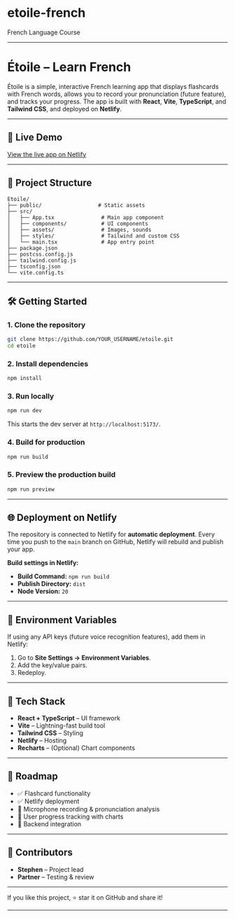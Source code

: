 # etoile-french
French Language Course

---

# Étoile – Learn French

Étoile is a simple, interactive French learning app that displays flashcards with French words, allows you to record your pronunciation (future feature), and tracks your progress. The app is built with **React**, **Vite**, **TypeScript**, and **Tailwind CSS**, and deployed on **Netlify**.

---

## 🚀 Live Demo

[View the live app on Netlify](https://roaring-taiyaki-4b678c.netlify.app/)

---

## 📂 Project Structure

```
Etoile/
├── public/                  # Static assets
├── src/
│   ├── App.tsx               # Main app component
│   ├── components/           # UI components
│   ├── assets/               # Images, sounds
│   ├── styles/               # Tailwind and custom CSS
│   └── main.tsx              # App entry point
├── package.json
├── postcss.config.js
├── tailwind.config.js
├── tsconfig.json
└── vite.config.ts
```

---

## 🛠️ Getting Started

### 1. **Clone the repository**

```bash
git clone https://github.com/YOUR_USERNAME/etoile.git
cd etoile
```

### 2. **Install dependencies**

```bash
npm install
```

### 3. **Run locally**

```bash
npm run dev
```

This starts the dev server at `http://localhost:5173/`.

### 4. **Build for production**

```bash
npm run build
```

### 5. **Preview the production build**

```bash
npm run preview
```

---

## 🌐 Deployment on Netlify

The repository is connected to Netlify for **automatic deployment**.
Every time you push to the `main` branch on GitHub, Netlify will rebuild and publish your app.

**Build settings in Netlify:**

* **Build Command:** `npm run build`
* **Publish Directory:** `dist`
* **Node Version:** `20`

---

## 🔑 Environment Variables

If using any API keys (future voice recognition features), add them in Netlify:

1. Go to **Site Settings → Environment Variables**.
2. Add the key/value pairs.
3. Redeploy.

---

## 🧩 Tech Stack

* **React + TypeScript** – UI framework
* **Vite** – Lightning-fast build tool
* **Tailwind CSS** – Styling
* **Netlify** – Hosting
* **Recharts** – (Optional) Chart components

---

## 📌 Roadmap

* ✅ Flashcard functionality
* ✅ Netlify deployment
* 🚧 Microphone recording & pronunciation analysis
* 🚧 User progress tracking with charts
* 🚧 Backend integration

---

## 👥 Contributors

* **Stephen** – Project lead
* **Partner** – Testing & review

---

If you like this project, ⭐ star it on GitHub and share it!

---
